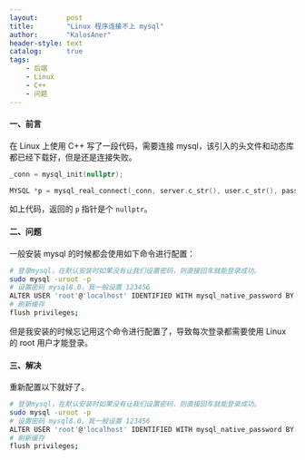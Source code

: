 ```yaml
---
layout:       post
title:        "Linux 程序连接不上 mysql"
author:       "KalosAner"
header-style: text
catalog:      true
tags:
    - 后端
    - Linux
    - C++
    - 问题
---
```


#### 一、前言

在 Linux 上使用 C++ 写了一段代码，需要连接 mysql，该引入的头文件和动态库都已经下载好，但是还是连接失败。

```cpp
_conn = mysql_init(nullptr);

MYSQL *p = mysql_real_connect(_conn, server.c_str(), user.c_str(), password.c_str(), dbname.c_str(), 3306, nullptr, 0);
```

如上代码，返回的 `p` 指针是个 `nullptr`。

#### 二、问题

一般安装 mysql 的时候都会使用如下命令进行配置：

```sh
# 登录mysql，在默认安装时如果没有让我们设置密码，则直接回车就能登录成功。
sudo mysql -uroot -p
# 设置密码 mysql8.0，我一般设置 123456
ALTER USER 'root'@'localhost' IDENTIFIED WITH mysql_native_password BY '新密码';
# 刷新缓存
flush privileges;
```

但是我安装的时候忘记用这个命令进行配置了，导致每次登录都需要使用 Linux 的 root 用户才能登录。

#### 三、解决

重新配置以下就好了。

```sh
# 登录mysql，在默认安装时如果没有让我们设置密码，则直接回车就能登录成功。
sudo mysql -uroot -p
# 设置密码 mysql8.0，我一般设置 123456
ALTER USER 'root'@'localhost' IDENTIFIED WITH mysql_native_password BY '新密码';
# 刷新缓存
flush privileges;
```

